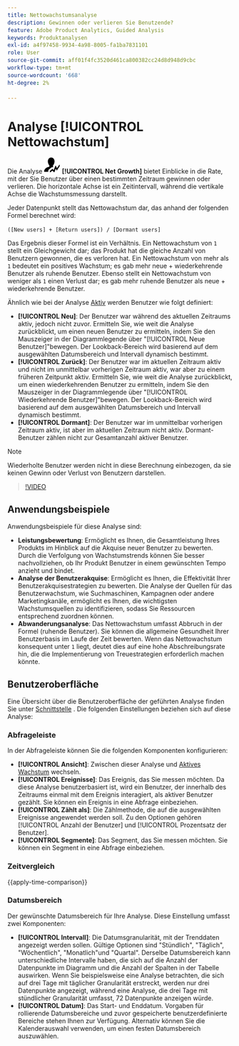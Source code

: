 ```yaml
---
title: Nettowachstumsanalyse
description: Gewinnen oder verlieren Sie Benutzende?
feature: Adobe Product Analytics, Guided Analysis
keywords: Produktanalysen
exl-id: a4f97458-9934-4a98-8005-fa1ba7831101
role: User
source-git-commit: aff01f4fc3520d461ca800382cc24d8d948d9cbc
workflow-type: tm+mt
source-wordcount: '668'
ht-degree: 2%

---
```


# Analyse [!UICONTROL Nettowachstum]

Die Analyse ![NetGrowth](/help/assets/icons/NetGrowth.svg) **[!UICONTROL Net Growth]** bietet Einblicke in die Rate, mit der Sie Benutzer über einen bestimmten Zeitraum gewinnen oder verlieren. Die horizontale Achse ist ein Zeitintervall, während die vertikale Achse die Wachstumsmessung darstellt.

Jeder Datenpunkt stellt das Nettowachstum dar, das anhand der folgenden Formel berechnet wird:

`([New users] + [Return users]) / [Dormant users]`

Das Ergebnis dieser Formel ist ein Verhältnis. Ein Nettowachstum von `1` stellt ein Gleichgewicht dar; das Produkt hat die gleiche Anzahl von Benutzern gewonnen, die es verloren hat. Ein Nettowachstum von mehr als `1` bedeutet ein positives Wachstum; es gab mehr neue + wiederkehrende Benutzer als ruhende Benutzer. Ebenso stellt ein Nettowachstum von weniger als `1` einen Verlust dar; es gab mehr ruhende Benutzer als neue + wiederkehrende Benutzer.

Ähnlich wie bei der Analyse [Aktiv](active-growth.md) werden Benutzer wie folgt definiert:

* **[!UICONTROL Neu]**: Der Benutzer war während des aktuellen Zeitraums aktiv, jedoch nicht zuvor. Ermitteln Sie, wie weit die Analyse zurückblickt, um einen neuen Benutzer zu ermitteln, indem Sie den Mauszeiger in der Diagrammlegende über &quot;[!UICONTROL Neue Benutzer]&quot;bewegen. Der Lookback-Bereich wird basierend auf dem ausgewählten Datumsbereich und Intervall dynamisch bestimmt.
* **[!UICONTROL Zurück]**: Der Benutzer war im aktuellen Zeitraum aktiv und nicht im unmittelbar vorherigen Zeitraum aktiv, war aber zu einem früheren Zeitpunkt aktiv. Ermitteln Sie, wie weit die Analyse zurückblickt, um einen wiederkehrenden Benutzer zu ermitteln, indem Sie den Mauszeiger in der Diagrammlegende über &quot;[!UICONTROL Wiederkehrende Benutzer]&quot;bewegen. Der Lookback-Bereich wird basierend auf dem ausgewählten Datumsbereich und Intervall dynamisch bestimmt.
* **[!UICONTROL Dormant]**: Der Benutzer war im unmittelbar vorherigen Zeitraum aktiv, ist aber im aktuellen Zeitraum nicht aktiv. Dormant-Benutzer zählen nicht zur Gesamtanzahl aktiver Benutzer.

>[!NOTE]
>
>Wiederholte Benutzer werden nicht in diese Berechnung einbezogen, da sie keinen Gewinn oder Verlust von Benutzern darstellen.

>[!VIDEO](https://video.tv.adobe.com/v/3421664/?learn=on)


## Anwendungsbeispiele

Anwendungsbeispiele für diese Analyse sind:

* **Leistungsbewertung**: Ermöglicht es Ihnen, die Gesamtleistung Ihres Produkts im Hinblick auf die Akquise neuer Benutzer zu bewerten. Durch die Verfolgung von Wachstumstrends können Sie besser nachvollziehen, ob Ihr Produkt Benutzer in einem gewünschten Tempo anzieht und bindet.
* **Analyse der Benutzerakquise**: Ermöglicht es Ihnen, die Effektivität Ihrer Benutzerakquisestrategien zu bewerten. Die Analyse der Quellen für das Benutzerwachstum, wie Suchmaschinen, Kampagnen oder andere Marketingkanäle, ermöglicht es Ihnen, die wichtigsten Wachstumsquellen zu identifizieren, sodass Sie Ressourcen entsprechend zuordnen können.
* **Abwanderungsanalyse**: Das Nettowachstum umfasst Abbruch in der Formel (ruhende Benutzer). Sie können die allgemeine Gesundheit Ihrer Benutzerbasis im Laufe der Zeit bewerten. Wenn das Nettowachstum konsequent unter `1` liegt, deutet dies auf eine hohe Abschreibungsrate hin, die die Implementierung von Treuestrategien erforderlich machen könnte.

## Benutzeroberfläche

Eine Übersicht über die Benutzeroberfläche der geführten Analyse finden Sie unter [Schnittstelle](../overview.md#interface) . Die folgenden Einstellungen beziehen sich auf diese Analyse:

### Abfrageleiste

In der Abfrageleiste können Sie die folgenden Komponenten konfigurieren:

* **[!UICONTROL Ansicht]**: Zwischen dieser Analyse und [Aktives Wachstum](active-growth.md) wechseln.
* **[!UICONTROL Ereignisse]**: Das Ereignis, das Sie messen möchten. Da diese Analyse benutzerbasiert ist, wird ein Benutzer, der innerhalb des Zeitraums einmal mit dem Ereignis interagiert, als aktiver Benutzer gezählt. Sie können ein Ereignis in eine Abfrage einbeziehen.
* **[!UICONTROL Zählt als]**: Die Zählmethode, die auf die ausgewählten Ereignisse angewendet werden soll. Zu den Optionen gehören [!UICONTROL Anzahl der Benutzer] und [!UICONTROL Prozentsatz der Benutzer].
* **[!UICONTROL Segmente]**: Das Segment, das Sie messen möchten. Sie können ein Segment in eine Abfrage einbeziehen.

### Zeitvergleich

{{apply-time-comparison}}

### Datumsbereich

Der gewünschte Datumsbereich für Ihre Analyse. Diese Einstellung umfasst zwei Komponenten:

* **[!UICONTROL Intervall]**: Die Datumsgranularität, mit der Trenddaten angezeigt werden sollen. Gültige Optionen sind &quot;Stündlich&quot;, &quot;Täglich&quot;, &quot;Wöchentlich&quot;, &quot;Monatlich&quot;und &quot;Quartal&quot;. Derselbe Datumsbereich kann unterschiedliche Intervalle haben, die sich auf die Anzahl der Datenpunkte im Diagramm und die Anzahl der Spalten in der Tabelle auswirken. Wenn Sie beispielsweise eine Analyse betrachten, die sich auf drei Tage mit täglicher Granularität erstreckt, werden nur drei Datenpunkte angezeigt, während eine Analyse, die drei Tage mit stündlicher Granularität umfasst, 72 Datenpunkte anzeigen würde.
* **[!UICONTROL Datum]**: Das Start- und Enddatum. Vorgaben für rollierende Datumsbereiche und zuvor gespeicherte benutzerdefinierte Bereiche stehen Ihnen zur Verfügung. Alternativ können Sie die Kalenderauswahl verwenden, um einen festen Datumsbereich auszuwählen.

<!-- 
## Example

See below for an example of the analysis.

![Net growth compare](../assets/net-growth-compare.png)

-->
